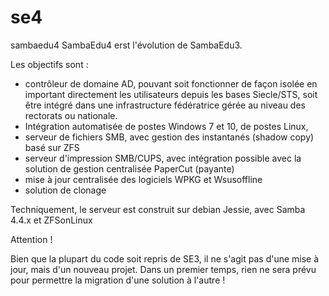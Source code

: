 # se4
sambaedu4
SambaEdu4 erst l'évolution de SambaEdu3.


Les objectifs sont : 

* contrôleur de domaine AD, pouvant soit fonctionner de façon isolée en important directement les utilisateurs depuis les bases Siecle/STS, soit être intégré dans une infrastructure fédératrice gérée au niveau des rectorats ou nationale.
* Intégration automatisée de postes Windows 7 et 10, de postes Linux,
* serveur de fichiers SMB, avec gestion des instantanés (shadow copy) basé sur ZFS
* serveur d'impression SMB/CUPS, avec intégration possible avec la solution de gestion centralisée PaperCut (payante)
* mise à jour centralisée des logiciels WPKG et Wsusoffline
* solution de clonage

Techniquement, le  serveur est construit sur debian Jessie, avec Samba 4.4.x et ZFSonLinux

Attention !

Bien que la plupart du code soit repris de SE3, il ne s'agit pas d'une mise à jour, mais d'un nouveau projet. Dans un premier temps, rien ne sera prévu pour permettre la migration d'une solution à l'autre !
